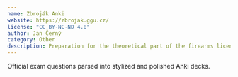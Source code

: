 ```yaml
---
name: Zbroják Anki
website: https://zbrojak.ggu.cz/
license: "CC BY-NC-ND 4.0"
author: Jan Černý
category: Other
description: Preparation for the theoretical part of the firearms licence examination in the Czech Republic.
---
```


Official exam questions parsed into stylized and polished Anki decks.
